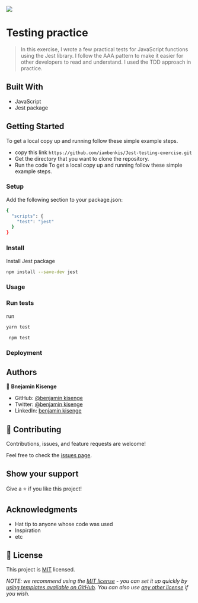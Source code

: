 ![](https://img.shields.io/badge/Microverse-blueviolet)

# Testing practice

> In this exercise, I wrote a few practical tests for JavaScript functions using the Jest library. I follow the AAA pattern to make it easier for other developers to read and understand. I used the TDD approach in practice.


## Built With

- JavaScript 
- Jest package


## Getting Started
To get a local copy up and running follow these simple example steps.
* copy this link ```https://github.com/iambenkis/Jest-testing-exercise.git```
* Get the directory that you want to clone the repository.
* Run the code
To get a local copy up and running follow these simple example steps.

### Setup

Add the following section to your package.json:
```bash
{
  "scripts": {
    "test": "jest"
  }
}
```

### Install
Install Jest package 
```bash
npm install --save-dev jest
```

### Usage

### Run tests

run 
```bash
yarn test 
```
```bash
 npm test
```

### Deployment



## Authors

👤 **Bnejamin Kisenge**

* GitHub: [@benjamin kisenge](https://github.com/iambenkis)
* Twitter: [@benjamin kisenge](https://twitter.com/iambenkis)
* LinkedIn: [benjamin kisenge](https://www.linkedin.com/in/ben-kisenge/)

## 🤝 Contributing

Contributions, issues, and feature requests are welcome!

Feel free to check the [issues page](../../issues/).

## Show your support

Give a ⭐️ if you like this project!

## Acknowledgments

- Hat tip to anyone whose code was used
- Inspiration
- etc

## 📝 License

This project is [MIT](./LICENSE) licensed.

_NOTE: we recommend using the [MIT license](https://choosealicense.com/licenses/mit/) - you can set it up quickly by [using templates available on GitHub](https://docs.github.com/en/communities/setting-up-your-project-for-healthy-contributions/adding-a-license-to-a-repository). You can also use [any other license](https://choosealicense.com/licenses/) if you wish._
